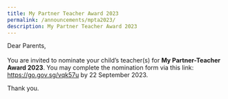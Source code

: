 ```yaml
---
title: My Partner Teacher Award 2023
permalink: /announcements/mpta2023/
description: My Partner Teacher Award 2023
---
```

Dear Parents,<br><br>
You are invited to nominate your child’s teacher(s) for **My Partner-Teacher Award 2023**. You may complete the nomination form via this link: 
https://go.gov.sg/vqk57u  by 22 September 2023. 

Thank you. 
